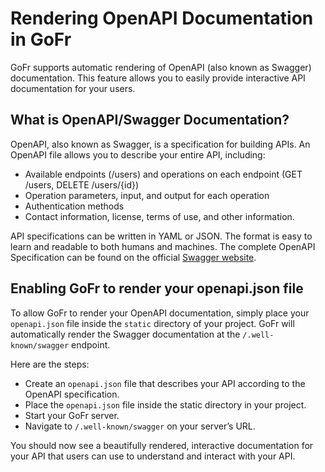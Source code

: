 # Rendering OpenAPI Documentation in GoFr

GoFr supports automatic rendering of OpenAPI (also known as Swagger) documentation. This feature allows you to
easily provide interactive API documentation for your users.

## What is OpenAPI/Swagger Documentation?

OpenAPI, also known as Swagger, is a specification for building APIs. An OpenAPI file allows you to describe your entire API, including:

- Available endpoints (/users) and operations on each endpoint (GET /users, DELETE /users/{id})
- Operation parameters, input, and output for each operation
- Authentication methods
- Contact information, license, terms of use, and other information.

API specifications can be written in YAML or JSON. The format is easy to learn and readable to both humans and machines. 
The complete OpenAPI Specification can be found on the official [Swagger website](https://swagger.io/).

## Enabling GoFr to render your openapi.json file

To allow GoFr to render your OpenAPI documentation, simply place your `openapi.json` file inside the `static` directory of your project.
GoFr will automatically render the Swagger documentation at the `/.well-known/swagger` endpoint.

Here are the steps:

- Create an `openapi.json` file that describes your API according to the OpenAPI specification.
- Place the `openapi.json` file inside the static directory in your project.
- Start your GoFr server.
- Navigate to `/.well-known/swagger` on your server’s URL.

You should now see a beautifully rendered, interactive documentation for your API that users can use to understand and interact with your API.
